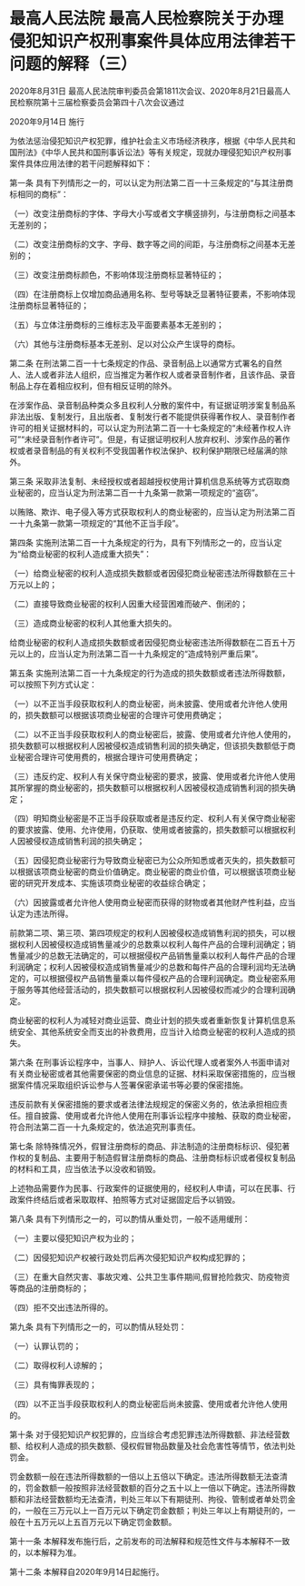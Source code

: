 # 最高人民法院 最高人民检察院关于办理侵犯知识产权刑事案件具体应用法律若干问题的解释（三）

2020年8月31日 最高人民法院审判委员会第1811次会议、2020年8月21日最高人民检察院第十三届检察委员会第四十八次会议通过

2020年9月14日 施行

<!-- INFO END -->

为依法惩治侵犯知识产权犯罪，维护社会主义市场经济秩序，根据《中华人民共和国刑法》《中华人民共和国刑事诉讼法》等有关规定，现就办理侵犯知识产权刑事案件具体应用法律的若干问题解释如下：

第一条 具有下列情形之一的，可以认定为刑法第二百一十三条规定的“与其注册商标相同的商标”：

（一）改变注册商标的字体、字母大小写或者文字横竖排列，与注册商标之间基本无差别的；

（二）改变注册商标的文字、字母、数字等之间的间距，与注册商标之间基本无差别的；

（三）改变注册商标颜色，不影响体现注册商标显著特征的；

（四）在注册商标上仅增加商品通用名称、型号等缺乏显著特征要素，不影响体现注册商标显著特征的；

（五）与立体注册商标的三维标志及平面要素基本无差别的；

（六）其他与注册商标基本无差别、足以对公众产生误导的商标。

第二条 在刑法第二百一十七条规定的作品、录音制品上以通常方式署名的自然人、法人或者非法人组织，应当推定为著作权人或者录音制作者，且该作品、录音制品上存在着相应权利，但有相反证明的除外。

在涉案作品、录音制品种类众多且权利人分散的案件中，有证据证明涉案复制品系非法出版、复制发行，且出版者、复制发行者不能提供获得著作权人、录音制作者许可的相关证据材料的，可以认定为刑法第二百一十七条规定的“未经著作权人许可”“未经录音制作者许可”。但是，有证据证明权利人放弃权利、涉案作品的著作权或者录音制品的有关权利不受我国著作权法保护、权利保护期限已经届满的除外。

第三条 采取非法复制、未经授权或者超越授权使用计算机信息系统等方式窃取商业秘密的，应当认定为刑法第二百一十九条第一款第一项规定的“盗窃”。

以贿赂、欺诈、电子侵入等方式获取权利人的商业秘密的，应当认定为刑法第二百一十九条第一款第一项规定的“其他不正当手段”。

第四条 实施刑法第二百一十九条规定的行为，具有下列情形之一的，应当认定为“给商业秘密的权利人造成重大损失”：

（一）给商业秘密的权利人造成损失数额或者因侵犯商业秘密违法所得数额在三十万元以上的；

（二）直接导致商业秘密的权利人因重大经营困难而破产、倒闭的；

（三）造成商业秘密的权利人其他重大损失的。

给商业秘密的权利人造成损失数额或者因侵犯商业秘密违法所得数额在二百五十万元以上的，应当认定为刑法第二百一十九条规定的“造成特别严重后果”。

第五条 实施刑法第二百一十九条规定的行为造成的损失数额或者违法所得数额，可以按照下列方式认定：

（一）以不正当手段获取权利人的商业秘密，尚未披露、使用或者允许他人使用的，损失数额可以根据该项商业秘密的合理许可使用费确定；

（二）以不正当手段获取权利人的商业秘密后，披露、使用或者允许他人使用的，损失数额可以根据权利人因被侵权造成销售利润的损失确定，但该损失数额低于商业秘密合理许可使用费的，根据合理许可使用费确定；

（三）违反约定、权利人有关保守商业秘密的要求，披露、使用或者允许他人使用其所掌握的商业秘密的，损失数额可以根据权利人因被侵权造成销售利润的损失确定；

（四）明知商业秘密是不正当手段获取或者是违反约定、权利人有关保守商业秘密的要求披露、使用、允许使用，仍获取、使用或者披露的，损失数额可以根据权利人因被侵权造成销售利润的损失确定；

（五）因侵犯商业秘密行为导致商业秘密已为公众所知悉或者灭失的，损失数额可以根据该项商业秘密的商业价值确定。商业秘密的商业价值，可以根据该项商业秘密的研究开发成本、实施该项商业秘密的收益综合确定；

（六）因披露或者允许他人使用商业秘密而获得的财物或者其他财产性利益，应当认定为违法所得。

前款第二项、第三项、第四项规定的权利人因被侵权造成销售利润的损失，可以根据权利人因被侵权造成销售量减少的总数乘以权利人每件产品的合理利润确定；销售量减少的总数无法确定的，可以根据侵权产品销售量乘以权利人每件产品的合理利润确定；权利人因被侵权造成销售量减少的总数和每件产品的合理利润均无法确定的，可以根据侵权产品销售量乘以每件侵权产品的合理利润确定。商业秘密系用于服务等其他经营活动的，损失数额可以根据权利人因被侵权而减少的合理利润确定。

商业秘密的权利人为减轻对商业运营、商业计划的损失或者重新恢复计算机信息系统安全、其他系统安全而支出的补救费用，应当计入给商业秘密的权利人造成的损失。

第六条 在刑事诉讼程序中，当事人、辩护人、诉讼代理人或者案外人书面申请对有关商业秘密或者其他需要保密的商业信息的证据、材料采取保密措施的，应当根据案件情况采取组织诉讼参与人签署保密承诺书等必要的保密措施。

违反前款有关保密措施的要求或者法律法规规定的保密义务的，依法承担相应责任。擅自披露、使用或者允许他人使用在刑事诉讼程序中接触、获取的商业秘密，符合刑法第二百一十九条规定的，依法追究刑事责任。

第七条 除特殊情况外，假冒注册商标的商品、非法制造的注册商标标识、侵犯著作权的复制品、主要用于制造假冒注册商标的商品、注册商标标识或者侵权复制品的材料和工具，应当依法予以没收和销毁。

上述物品需要作为民事、行政案件的证据使用的，经权利人申请，可以在民事、行政案件终结后或者采取取样、拍照等方式对证据固定后予以销毁。

第八条 具有下列情形之一的，可以酌情从重处罚，一般不适用缓刑：

（一）主要以侵犯知识产权为业的；

（二）因侵犯知识产权被行政处罚后再次侵犯知识产权构成犯罪的；

（三）在重大自然灾害、事故灾难、公共卫生事件期间,假冒抢险救灾、防疫物资等商品的注册商标的；

（四）拒不交出违法所得的。

第九条 具有下列情形之一的，可以酌情从轻处罚：

（一）认罪认罚的；

（二）取得权利人谅解的；

（三）具有悔罪表现的；

（四）以不正当手段获取权利人的商业秘密后尚未披露、使用或者允许他人使用的。

第十条 对于侵犯知识产权犯罪的，应当综合考虑犯罪违法所得数额、非法经营数额、给权利人造成的损失数额、侵权假冒物品数量及社会危害性等情节，依法判处罚金。

罚金数额一般在违法所得数额的一倍以上五倍以下确定。违法所得数额无法查清的，罚金数额一般按照非法经营数额的百分之五十以上一倍以下确定。违法所得数额和非法经营数额均无法查清，判处三年以下有期徒刑、拘役、管制或者单处罚金的，一般在三万元以上一百万元以下确定罚金数额；判处三年以上有期徒刑的，一般在十五万元以上五百万元以下确定罚金数额。

第十一条 本解释发布施行后，之前发布的司法解释和规范性文件与本解释不一致的，以本解释为准。

第十二条 本解释自2020年9月14日起施行。